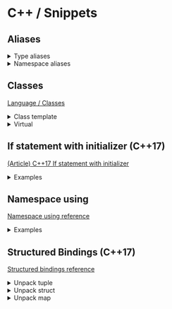 # C++ / Snippets

## Aliases
<details>
<summary>Type aliases</summary>

[Type aliases reference](https://en.cppreference.com/w/cpp/language/type_alias)

```cpp
using UserId = int;
using UserAccounts = std::map<UserId, std::vector<Account>>;
```

```cpp
// identical to: typedef void (*func)(int, int);
using func = void (*) (int, int);
```

```cpp
template<typename T>
using UserAccounts = std::map<UserId, std::vector<T>>;
```
</details>

<details>
<summary>Namespace aliases</summary>

[Namespace aliases reference](https://en.cppreference.com/w/cpp/language/namespace_alias)

```cpp
namespace fbz = foo::bar::baz;
```
</details>

## Classes

[Language / Classes](cpp-language.md#classes)

<details>
<summary>Class template</summary>

```cpp
class MyClass
{
public:
    // Types and type aliases
    // Static constants

    MyClass() = default;

    MyClass(const MyClass&) = default;
    MyClass(MyClass&&) = default;
    MyClass& operator=(const MyClass&) = default;
    MyClass& operator=(MyClass&&) = default;

    virtual ~MyClass() = default;

    // Functions
    // Data members

protected:
    // Types and type aliases
    // Static constants
    // Functions
    // Data members

private:
    // Types and type aliases
    // Static constants
    // Functions
    // Data members
};
```
</details>

<details>
<summary>Virtual</summary>

```cpp
struct Base
{
    virtual void foo() = 0;
    virtual ~Base() = default;
};

struct A : Base
{
    void foo() override;
    ~A() override;
};

struct B final : A
{
    void foo() final;
    ~B() final;
};
```
</details>

## If statement with initializer (C++17)

[(Article) C++17 If statement with initializer](https://skebanga.github.io/if-with-initializer/)

<details>
<summary>Examples</summary>

```cpp
if (init; condition) {...}
```

```cpp
if (auto a = getval(); a < 10) {...}
```

```cpp
switch (auto ch = getnext(); ch)
{
    // case statements
}
```

```cpp
if (auto [itelem, success] = mymap.insert(std::pair('a', 100)); success) {...}
```
</details>

## Namespace using

[Namespace using reference](https://en.cppreference.com/w/cpp/language/namespace#Using-directives)

<details>
<summary>Examples</summary>

```cpp
namespace A {...}
 
namespace B
{
    using namespace A;
}
```
</details>

## Structured Bindings (C++17)

[Structured bindings reference](https://en.cppreference.com/w/cpp/language/structured_binding)

<details>
<summary>Unpack tuple</summary>

```cpp
#include <tuple>

std::tuple tuple{1, 'a', 2.3};

auto [i, c, d] = tuple;
auto& [i, c, d] = tuple;
```
</details>

<details>
<summary>Unpack struct</summary>

```cpp
struct Foo
{
    int i;
    char c;
    double d;
};

Foo f {1, 'a', 2.3};

auto [i, c, d] = f;
auto& [i, c, d] = f;
```
</details>

<details>
<summary>Unpack map</summary>

```cpp
#include <map>

for (const auto& [k, v] : mymap) {...}

for (auto&& [k, v] : std::map<std::string, int>{{"hello", 1}, {"world", 2}}) {...}
```
</details>
